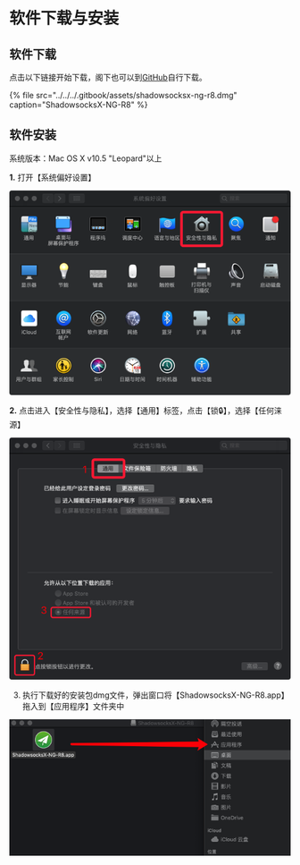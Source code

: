 # 软件下载与安装

## 软件下载

点击以下链接开始下载，阁下也可以到[GitHub](https://github.com/qinyuhang/ShadowsocksX-NG-R/releases)自行下载。

{% file src="../../../.gitbook/assets/shadowsocksx-ng-r8.dmg" caption="ShadowsocksX-NG-R8" %}

## 软件安装

系统版本：Mac OS X v10.5 "Leopard"以上

**1.** 打开【系统偏好设置】

![](../../../.gitbook/assets/image%20%2814%29.png)

**2.** 点击进入【安全性与隐私】，选择【通用】标签，点击【锁🔒】，选择【任何涞源】

![](../../../.gitbook/assets/image%20%288%29.png)

3. 执行下载好的安装包dmg文件，弹出窗口将【ShadowsocksX-NG-R8.app】拖入到【应用程序】文件夹中

![](../../../.gitbook/assets/image%20%2830%29.png)


